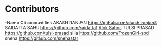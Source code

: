 # Contributors
-Name          Git account link
AKASH RANJAN   https://github.com/akash-ranjan8
SAIDATTA SAHU  https://github.com/saidatta1
[Alok Sahoo](https://github.com/aloks98)
TULSI PRASAD   https://github.com/tulsi-prasad
silla          https://github.com/FrozenGirl-spd
sneha          https://github.com/snehastar
